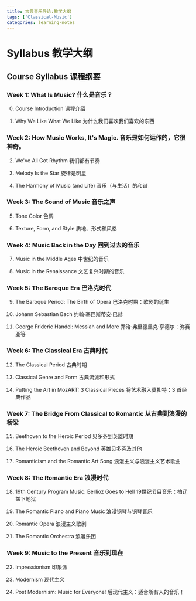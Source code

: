 ```yaml
---
title: 古典音乐导论:教学大纲
tags: ['Classical-Music']
categories: learning-notes
---
```


# Syllabus 教学大纲

## Course Syllabus 课程纲要

### Week 1: What Is Music? 什么是音乐？

0. Course Introduction 课程介绍

1. Why We Like What We Like 为什么我们喜欢我们喜欢的东西


### Week 2: How Music Works, It's Magic. 音乐是如何运作的，它很神奇。

2. We've All Got Rhythm 我们都有节奏
 
3. Melody Is the Star 旋律是明星

4. The Harmony of Music (and Life) 音乐（与生活）的和谐

### Week 3: The Sound of Music 音乐之声

5. Tone Color 色调

6. Texture, Form, and Style 质地、形式和风格

### Week 4: Music Back in the Day 回到过去的音乐

7.  Music in the Middle Ages 中世纪的音乐

8.  Music in the Renaissance 文艺复兴时期的音乐

### Week 5: The Baroque Era  巴洛克时代

9.  The Baroque Period: The Birth of Opera 巴洛克时期：歌剧的诞生
 
10.  Johann Sebastian Bach 约翰·塞巴斯蒂安·巴赫 

11.  George Frideric Handel: Messiah and More 乔治·弗里德里克·亨德尔：弥赛亚等

### Week 6: The Classical Era 古典时代

12.  The Classical Period 古典时期

13. Classical Genre and Form 古典流派和形式

14.  Putting the Art in MozART: 3 Classical Pieces 将艺术融入莫扎特：3 首经典作品

### Week 7: The Bridge From Classical to Romantic 从古典到浪漫的桥梁

15.  Beethoven to the Heroic Period 贝多芬到英雄时期

16. The Heroic Beethoven and Beyond 英雄贝多芬及其他

17.  Romanticism and the Romantic Art Song 浪漫主义与浪漫主义艺术歌曲

### Week 8: The Romantic Era 浪漫时代

18. 19th Century Program Music: Berlioz Goes to Hell 19世纪节目音乐：柏辽兹下地狱

19.  The Romantic Piano and Piano Music 浪漫钢琴与钢琴音乐

20.  Romantic Opera 浪漫主义歌剧

21. The Romantic Orchestra 浪漫乐团

### Week 9: Music to the Present 音乐到现在

22. Impressionism 印象派

23. Modernism 现代主义

24. Post Modernism: Music for Everyone! 后现代主义：适合所有人的音乐！